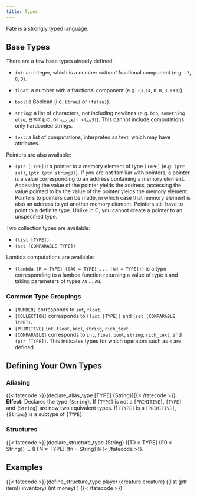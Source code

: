 ```yaml
---
title: Types
---
```

Fate is a strongly typed language.

## Base Types
There are a few base types already defined:

* `int`: an integer, which is a number *without* fractional component (e.g. `-3`, `0`, `3`).
* `float`: a number *with* a fractional component (e.g. `-3.14`, `0.0`, `3.9931`).
* `bool`: a Boolean (i.e. `(true)` or `(false)`).
* `string`: a list of characters, not including newlines (e.g. `bob`,
  `something else`, `日本のもの`, or `الاشياء العربية`). This cannot include
  computations: only hardcoded strings.

* `text`: a list of computations, interpreted as text, which may have
  attributes.

Pointers are also available:
* `(ptr [TYPE])`: a pointer to a memory element of type `[TYPE]` (e.g. `(ptr int)`, `(ptr (ptr string))`).
If you are not familiar with pointers, a pointer is a value corresponding to an address containing a memory element.
Accessing the value of the pointer yields the address, accessing the value pointed to by the value of the pointer yields the memory element.
Pointers to pointers can be made, in which case that memory element is also an address to yet another memory element.
Pointers still have to point to a definite type. Unlike in C, you cannot create a pointer to an unspecified type.

Two collection types are available:
* `(list [TYPE])`
* `(set [COMPARABLE TYPE])`

Lambda computations are available:
* `(lambda [R = TYPE] ([A0 = TYPE] ... [AN = TYPE]))` is a type corresponding
  to a lambda function returning a value of type `R` and taking parameters of
  types `A0` ... `AN`.

### Common Type Groupings
* `[NUMBER]` corresponds to `int`, `float`.
* `[COLLECTION]` corresponds to `(list [TYPE])` and `(set [COMPARABLE TYPE])`.
* `[PRIMITIVE]` `int`, `float`, `bool`, `string`, `rich_text`.
* `[COMPARABLE]` corresponds to `int`, `float`, `bool`, `string`, `rich_text`,
  and `(ptr [TYPE])`. This indicates types for which operators such as `<` are
  defined.

## Defining Your Own Types

### Aliasing
{{< fatecode >}}(declare_alias_type [TYPE] {String}){{< /fatecode >}}.
**Effect:** Declares the type `{String}`. If `[TYPE]` is not a `[PRIMITIVE]`,
   `[TYPE]` and `{String}` are now two equivalent types. If `[TYPE]` is a
   `[PRIMITIVE]`, `{String}` is a subtype of `[TYPE]`.

### Structures
{{< fatecode >}}(declare_structure_type {String} ([T0 = TYPE] {F0 = String}) ... ([TN = TYPE] {fn = String})){{< /fatecode >}}.

## Examples

{{< fatecode >}}(define_structure_type player
   (creature creature)
   ((list (ptr item)) inventory)
   (int money)
)
{{< /fatecode >}}
